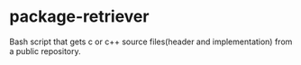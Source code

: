 # package-retriever
Bash script that gets c or c++ source files(header and implementation) from a public repository.
